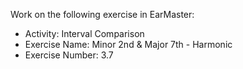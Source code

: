 Work on the following exercise in EarMaster:
- Activity: Interval Comparison
- Exercise Name: Minor 2nd & Major 7th - Harmonic
- Exercise Number: 3.7
